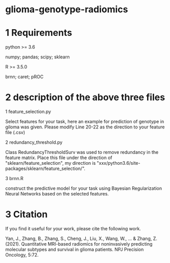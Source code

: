 # glioma-genotype-radiomics
# 1 Requirements
python >= 3.6

numpy;
pandas;
scipy;
sklearn

R >= 3.5.0

brnn;
caret;
pROC

# 2 description of the above three files
1 feature_selection.py

Select features for your task, here an example for prediction of genotype in giloma was given.
Please modify Line 20-22 as the direction to your feature file (.csv)

2 redundancy_threshold.py

Class RedundancyThresholdSurv was used to remove redundancy in the feature matrix.
Place this file under the direction of "sklearn/feature_selection", my direction is "xxx/python3.6/site-packages/sklearn/feature_selection/".

3 brnn.R

construct the predictive model for your task using Bayesian Regularization Neural Networks based on the selected features.

# 3 Citation
If you find it useful for your work, please cite the following work.

Yan, J., Zhang, B., Zhang, S., Cheng, J., Liu, X., Wang, W., ... & Zhang, Z. (2021). Quantitative MRI-based radiomics for noninvasively predicting molecular subtypes and survival in glioma patients. NPJ Precision Oncology, 5:72.

